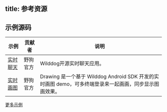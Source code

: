 title:  参考资源
---

## 示例源码

| 示例 | 贡献者 | 说明 | 
|----|----|----| 
|<a href="https://github.com/WildDogTeam/demo-android-chat" target="_blank">实时聊天</a>|野狗官方 | Wilddog开源实时聊天应用。 |
|<a href="https://github.com/WildDogTeam/demo-android-drawing" target="_blank">实时画图</a>|野狗官方 | Drawing 是一个基于 Wilddog Android SDK 开发的实时画图 demo，可多终端登录来一起画画，同步显示图画效果。 |


[更多示例](https://github.com/WildDogTeam/awesome-wilddog)



